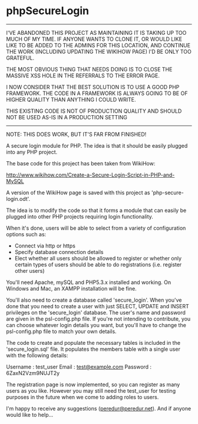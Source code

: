 phpSecureLogin
==============

*************************************************************************************************************************

I'VE ABANDONED THIS PROJECT AS MAINTAINING IT IS TAKING UP TOO MUCH OF MY TIME.  IF ANYONE WANTS TO CLONE IT, OR WOULD LIKE LIKE TO BE ADDED TO THE ADMINS FOR THIS LOCATION, AND CONTINUE THE WORK (INCLUDING UPDATING THE WIKIHOW PAGE) I'D BE ONLY TOO GRATEFUL.

THE MOST OBVIOUS THING THAT NEEDS DOING IS TO CLOSE THE MASSIVE XSS HOLE IN THE REFERRALS TO THE ERROR PAGE.

I NOW CONSIDER THAT THE  BEST SOLUTION IS TO USE A GOOD PHP FRAMEWORK.  THE CODE IN A FRAMEWORK IS ALWAYS GOING TO BE OF HIGHER
QUALITY THAN ANYTHING I COULD WRITE.

THIS EXISTING CODE IS NOT OF PRODUCTION QUALITY AND SHOULD NOT BE USED AS-IS IN A PRODUCTION SETTING

*************************************************************************************************************************

NOTE: THIS DOES WORK, BUT IT'S FAR FROM FINISHED!

A secure login module for PHP.  The idea is that it should be easily plugged into any PHP project.

The base code for this project has been taken from WikiHow:

http://www.wikihow.com/Create-a-Secure-Login-Script-in-PHP-and-MySQL

A version of the WikiHow page is saved with this project as 'php-secure-login.odt'.

The idea is to modify the code so that it forms a module that can easily be plugged into other PHP projects requiring login functionality.

When it's done, users will be able to select from a variety of configuration options such as:

* Connect via http or https
* Specify database connection details
* Elect whether all users should be allowed to register or whether only certain types of users should be able to do registrations (i.e. register other users)

You'll need Apache, mySQL and PHP5.3.x installed and working.  On Windows and Mac, an XAMPP installation will be fine.

You'll also need to create a database called 'secure_login'.  When you've done that you need to create a user with just SELECT, UPDATE and INSERT privileges on the 'secure_login' database.  The user's name and password are given in the psl-config.php file.  If you're not intending to contribute, you can choose whatever login details you want, but you'll have to change the psl-config.php file to match your own details.

The code to create and populate the necessary tables is included in the 'secure_login.sql' file.  It populates the members table with a single user with the following details:

Username	: test_user 
Email		: test@example.com 
Password	: 6ZaxN2Vzm9NUJT2y

The registration page is now implemented, so you can register as many users as you like.  However you may still need the test_user for testing purposes in the future when we come to adding roles to users.

I'm happy to receive any suggestions (peredur@peredur.net).  And if anyone would like to help...

